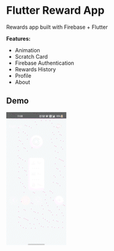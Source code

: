 # Flutter Reward App 
Rewards app built with Firebase + Flutter

**Features:**
  - Animation
  - Scratch Card
  - Firebase Authentication
  - Rewards History
  - Profile
  - About

## Demo

<img src="https://github.com/MayurPrajapati/flutter_reward_app/blob/main/demo.gif" width="160"/>

